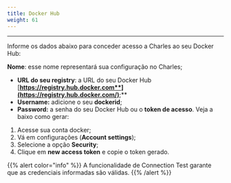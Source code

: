 ```yaml
---
title: Docker Hub
weight: 61
---
```


---

Informe os dados abaixo para conceder acesso a Charles ao seu Docker Hub:

**Nome**: esse nome representará sua configuração no Charles;

* **URL do seu registry**: a URL do seu Docker Hub [**https://registry.hub.docker.com**](https://registry.hub.docker.com/)**;** 
* **Username:**  adicione o seu **dockerid**;
* **Password:** a senha do seu Docker Hub ou o **token de acesso**. Veja a baixo como gerar: 

1. Acesse sua conta docker;
2. Vá em configurações \(**Account settings**\);
3. Selecione a opção **Security**;
4. Clique em **new access token**  e copie o token gerado. 

{{% alert color="info" %}}
A funcionalidade de Connection Test garante que as credenciais informadas são válidas.
{{% /alert %}}
